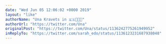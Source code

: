 ```yaml
---
date: "Wed Jun 05 12:06:02 +0000 2019"
layout: "like"
authorName: "Una Kravets in 🇪🇸👩🏻‍💻"
authorUrl: "https://twitter.com/Una"
originalPost: "https://twitter.com/Una/status/1136242775261949952"
inReplyTo: "https://twitter.com/sarah_edo/status/1136123231687938048"
---
```

